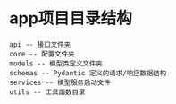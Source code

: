 # app项目目录结构

```
api -- 接口文件夹
core -- 配置文件夹
models -- 模型类定义文件夹
schemas -- Pydantic 定义的请求/响应数据结构
services -- 模型服务启动文件
utils -- 工具函数目录
```

